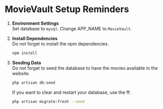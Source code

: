 # MovieVault Setup Reminders

1. **Environment Settings**
    <br>
    Set database to `mysql`. Change APP_NAME to `MovieVault`.

2. **Install Dependencies**
    <br>
    Do not forget to install the npm dependencies.

    ```bash
    npm install
    ```

3. **Seeding Data**
    <br>
    Do not forget to seed the database to have the movies available in the website.

    ```bash
    php artisan db:seed
    ```

    If you want to clear and restart your database, use the  ff:

    ```bash
    php artisan migrate:fresh --seed
    ```
